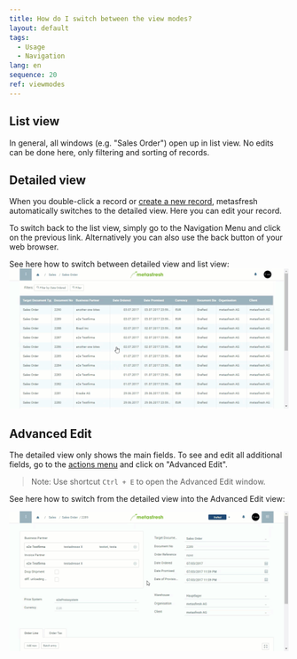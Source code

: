 ```yaml
---
title: How do I switch between the view modes?
layout: default
tags:
  - Usage
  - Navigation
lang: en
sequence: 20
ref: viewmodes
---
```


## List view
In general, all windows (e.g. "Sales Order") open up in list view. No edits can be done here, only filtering and sorting of records.

## Detailed view
When you double-click a record or [create a new record](New_Record_Window), metasfresh automatically switches to the detailed view. Here you can edit your record.

To switch back to the list view, simply go to the Navigation Menu and click on the previous link. Alternatively you can also use the back button of your web browser.

See here how to switch between detailed view and list view:
![](assets/ListAndDetailedView.gif)


## Advanced Edit
The detailed view only shows the main fields. To see and edit all additional fields, go to the [actions menu](StartAction) and click on "Advanced Edit".
 > Note: Use shortcut `Ctrl + E` to open the Advanced Edit window.

See here how to switch from the detailed view into the Advanced Edit view:

![](assets/AdvancedEditView.gif)
